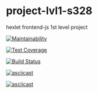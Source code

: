 # project-lvl1-s328

hexlet frontend-js 1st level project

[![Maintainability](https://api.codeclimate.com/v1/badges/174b390b86ba7fc7793b/maintainability)](https://codeclimate.com/github/SmartRW/project-lvl1-s328/maintainability)

[![Test Coverage](https://api.codeclimate.com/v1/badges/174b390b86ba7fc7793b/test_coverage)](https://codeclimate.com/github/SmartRW/project-lvl1-s328/test_coverage)

[![Build Status](https://travis-ci.org/SmartRW/project-lvl1-s328.svg?branch=master)](https://travis-ci.org/SmartRW/project-lvl1-s328)

[![asciicast](https://asciinema.org/a/XuIygwgwa4vit7VmtmFdSEHYq.png)](https://asciinema.org/a/XuIygwgwa4vit7VmtmFdSEHYq)

[![asciicast](https://asciinema.org/a/a7y4ZU6pFHuAp1AYRx98Dz5zo.png)](https://asciinema.org/a/a7y4ZU6pFHuAp1AYRx98Dz5zo)
